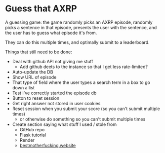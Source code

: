 # Guess that AXRP

A guessing game: the game randomly picks an AXRP episode, randomly picks a sentence in that episode, presents the user with the sentence, and the user has to guess what episode it's from.

They can do this multiple times, and optimally submit to a leaderboard.

Things that still need to be done:
  - Deal with github API not giving me stuff
    - Add github deets to the instance so that I get less rate-limited?
  - Auto-update the DB
  - Show URL of episode
  - That type of field where the user types a search term in a box to go down a list
  - Test I've correctly started the episode db
  - Button to reset session
  - Get right answer not stored in user cookies
  - Reset session when you submit your score (so you can't submit multiple times)
    - or otherwise do something so you can't submit multiple times
  - Create section saying what stuff I used / stole from
    - GitHub repo
    - Flask tutorial
    - Render
    - [bestmotherfucking.website](https://bestmotherfucking.website/)
